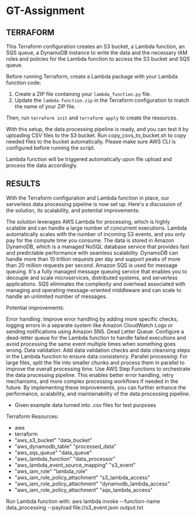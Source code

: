 # GT-Assignment #

## TERRAFORM ##
This Terraform configuration creates an S3 bucket, a Lambda function, an SQS queue, a DynamoDB instance to write the data and the necessary IAM roles and policies for the Lambda function to access the S3 bucket and SQS queue.

Before running Terraform, create a Lambda package with your Lambda function code:

1. Create a ZIP file containing your `lambda_function.py` file.
2. Update the `lambda-function.zip` in the Terraform configuration to match the name of your ZIP file.

Then, run `terraform init` and `terraform apply` to create the resources.

With this setup, the data processing pipeline is ready, and you can test it by uploading CSV files to the S3 bucket. Run copy_csvs_to_bucket.sh to copy needed files to the bucket automatically. Please make sure AWS CLI is configured before running the script. 

Lambda function will be triggered automatically upon file upload and process the data accordingly.


## RESULTS ##
With the Terraform configuration and Lambda function in place, our serverless data processing pipeline is now set up. Here's a discussion of the solution, its scalability, and potential improvements:

The solution leverages AWS Lambda for processing, which is highly scalable and can handle a large number of concurrent executions. Lambda automatically scales with the number of incoming S3 events, and you only pay for the compute time you consume.
The data is stored in Amazon DynamoDB, which is a managed NoSQL database service that provides fast and predictable performance with seamless scalability. DynamoDB can handle more than 10 trillion requests per day and support peaks of more than 20 million requests per second.
Amazon SQS is used for message queuing. It's a fully managed message queuing service that enables you to decouple and scale microservices, distributed systems, and serverless applications. SQS eliminates the complexity and overhead associated with managing and operating message-oriented middleware and can scale to handle an unlimited number of messages.

Potential improvements:

Error handling: Improve error handling by adding more specific checks, logging errors in a separate system like Amazon CloudWatch Logs or sending notifications using Amazon SNS.
Dead Letter Queue: Configure a dead-letter queue for the Lambda function to handle failed executions and avoid processing the same event multiple times when something goes wrong.
Data validation: Add data validation checks and data cleansing steps in the Lambda function to ensure data consistency.
Parallel processing: For large files, split the file into smaller chunks and process them in parallel to improve the overall processing time.
Use AWS Step Functions to orchestrate the data processing pipeline. This enables better error handling, retry mechanisms, and more complex processing workflows if needed in the future.
By implementing these improvements, you can further enhance the performance, scalability, and maintainability of the data processing pipeline.


- Given example data turned into .csv files for test purposes

Terraform Resources: 
- aws
- terraform
- "aws_s3_bucket" "data_bucket"
- "aws_dynamodb_table" "processed_data"
- "aws_sqs_queue" "data_queue"
- "aws_lambda_function" "data_processor"
- "aws_lambda_event_source_mapping" "s3_event"
- "aws_iam_role" "lambda_role"
- "aws_iam_role_policy_attachment" "s3_lambda_access"
- "aws_iam_role_policy_attachment" "dynamodb_lambda_access"
- "aws_iam_role_policy_attachment" "sqs_lambda_access"


Run Lambda function with:
aws lambda invoke --function-name data_processing --payload file://s3_event.json output.txt

